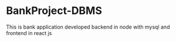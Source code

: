 # BankProject-DBMS
This is bank application developed backend in node with mysql and frontend in react js
